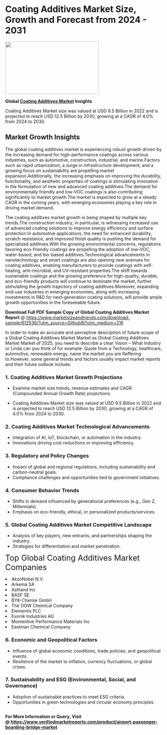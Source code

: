 <H1>Coating Additives Market Size, Growth and Forecast from 2024 - 2031</H1><img class="aligncenter size-medium wp-image-584254" src="https://thirdeyenews.in/wp-content/uploads/2024/09/Global-Market-Research-300x168.jpeg" alt="" width="300" height="168" /><p><strong>Global&nbsp;<a href="https://www.marketsizeandtrends.com/download-sample/612536/?utm_source=Github8j?utm_medium=216">Coating Additives Market</a> Insights</strong></p><p>Coating Additives Market size was valued at USD 9.5 Billion in 2022 and is projected to reach USD 12.5 Billion by 2030, growing at a CAGR of 4.0% from 2024 to 2030.</p><p><h2>Market Growth Insights</h2> <p>The global coating additives market is experiencing robust growth driven by the increasing demand for high-performance coatings across various industries, such as automotive, construction, industrial, and marine.Factors such as rapid urbanization, a surge in infrastructure development, and a growing focus on sustainability are propelling market expansion.Additionally, the increasing emphasis on improving the durability, functionality, and aesthetic properties of coatings is stimulating innovation in the formulation of new and advanced coating additives.The demand for environmentally friendly and low-VOC coatings is also contributing significantly to market growth.The market is expected to grow at a steady CAGR in the coming years, with emerging economies playing a key role in driving market demand. </p> <p>The coating additives market growth is being shaped by multiple key trends.The construction industry, in particular, is witnessing increased use of advanced coating solutions to improve energy efficiency and surface protection.In automotive applications, the need for enhanced durability, scratch resistance, and improved finish quality is pushing the demand for specialized additives.With the growing environmental concerns, regulations favoring eco-friendly coatings are propelling the adoption of low-VOC, water-based, and bio-based additives.Technological advancements in nanotechnology and smart coatings are also opening new avenues for coating additives, enabling manufacturers to provide coatings with self-healing, anti-microbial, and UV-resistant properties.The shift towards sustainable coatings and the growing preference for high-quality, durable, and eco-friendly products will continue to dominate the market, further stimulating the growth trajectory of coating additives.Moreover, expanding end-use industries in emerging economies, along with increasing investments in R&D for next-generation coating solutions, will provide ample growth opportunities in the foreseeable future.</p><p><span class=""><strong>Download Full PDF Sample Copy of Global Coating Additives Market Report</strong> @ <a href="https://www.marketsizeandtrends.com/download-sample/612536/?utm_source=Github8j?utm_medium=216" target="_blank">https://www.marketsizeandtrends.com/download-sample/612536/?utm_source=Github8j?utm_medium=216</a></span></p><p>In order to make an accurate and perceptive description of future scope of a Global&nbsp;Coating Additives Market Market as Global&nbsp;Coating Additives Market Market of 2025, you need to describe a clear Vision &ndash; What Industry or Linda can you think of for example: Quote from a Technology, healthcare, automotive, renewable energy, name the market you are Reffering to.However, some general trends and factors usually impact market reports and their future outlook include:</p><h3>1.&nbsp;<strong>Coating Additives Market Growth Projections</strong></h3><ul><li>Examine market size trends, revenue estimates and CAGR (Compounded Annual Growth Rate) projections.</li><li><p>Coating Additives Market size was valued at USD 9.5 Billion in 2022 and is projected to reach USD 12.5 Billion by 2030, growing at a CAGR of 4.0% from 2024 to 2030.</p></li></ul><h3>2.&nbsp;<strong>Coating Additives Market Technological Advancements</strong></h3><ul><li>Integration of AI, IoT, blockchain, or automation in the industry.</li><li>Innovations driving cost reductions or improving efficiency.</li></ul><h3>3.&nbsp;<strong>Regulatory and Policy Changes</strong></h3><ul><li>Impact of global and regional regulations, including sustainability and carbon-neutral goals.</li><li>Compliance challenges and opportunities tied to government initiatives.</li></ul><h3>4.&nbsp;<strong>Consumer Behavior Trends</strong></h3><ul><li>Shifts in demand influenced by generational preferences (e.g., Gen Z, Millennials).</li><li>Emphasis on eco-friendly, ethical, or personalized products/services.</li></ul><h3>5.&nbsp;<strong>Global Coating Additives Market Competitive Landscape</strong></h3><ul><li>Analysis of key players, new entrants, and partnerships shaping the industry.</li><li>Strategies for differentiation and market penetration.</li></ul><p data-pm-slice="1 1 []"><span style="color: inherit; font-family: inherit; font-size: 25px;">Top Global Coating Additives Market Companies</span></p><div class="" data-test-id=""><p><li>AkzoNobel N.V.</li><li> Arkema SA</li><li> Ashland Inc</li><li> BASF SE</li><li> BYK-Chemie GmbH</li><li> The DOW Chemical Company</li><li> Elementis PLC</li><li> Evonik Industries AG</li><li> Momentive Performance Materials Inc</li><li> Eastman Chemical Company</li></p></div><h3>6.&nbsp;<strong>Economic and Geopolitical Factors</strong></h3><ul><li>Influence of global economic conditions, trade policies, and geopolitical events.</li><li>Resilience of the market to inflation, currency fluctuations, or global crises.</li></ul><h3>7.&nbsp;<strong>Sustainability and ESG (Environmental, Social, and Governance)</strong></h3><ul><li>Adoption of sustainable practices to meet ESG criteria.</li><li>Opportunities in green technologies and circular economy principles.</li></ul><h2><strong style="font-size: 14px;">For More Information or Query, Visit @&nbsp;</strong><a style="background-color: #ffffff; font-size: 14px;" href="https://www.marketsizeandtrends.com/report/coating-additives-market/" target="_blank">https://www.verifiedmarketreports.com/product/airport-passenger-boarding-bridge-market</a></h2>